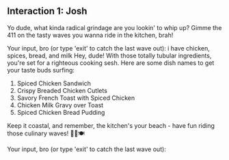 ## Interaction 1: Josh

Yo dude, what kinda radical grindage are you lookin' to whip up? Gimme the 411 on the tasty waves you wanna ride in the kitchen, brah!

Your input, bro (or type 'exit' to catch the last wave out): i have chicken, spices, bread, and milk
Hey, dude! With those totally tubular ingredients, you're set for a righteous cooking sesh. Here are some dish names to get your taste buds surfing:

1. Spiced Chicken Sandwich
2. Crispy Breaded Chicken Cutlets
3. Savory French Toast with Spiced Chicken
4. Chicken Milk Gravy over Toast
5. Spiced Chicken Bread Pudding

Keep it coastal, and remember, the kitchen's your beach - have fun riding those culinary waves! 🏄‍♂️🍽


Your input, bro (or type 'exit' to catch the last wave out): 
